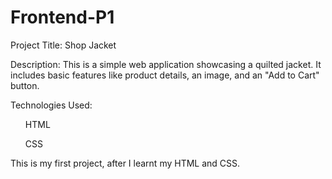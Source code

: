 # Frontend-P1
Project Title: Shop Jacket

Description:
This is a simple web application showcasing a quilted jacket. It includes basic features like product details, an image, and an "Add to Cart" button.

Technologies Used:

<ol>HTML</ol>
<ol>CSS</ol>


This is my first project, after I learnt my HTML and CSS.  
